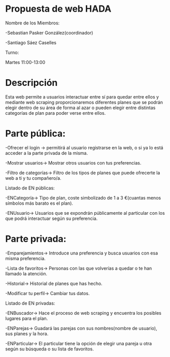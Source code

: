 # Propuesta de web HADA
Nombre de los Miembros:

-Sebastian Pasker González(coordinador)

-Santiago Sáez Caselles

Turno:

Martes 11:00-13:00

# Descripción

Esta web permite a usuarios interactuar entre sí para quedar entre ellos y mediante web scraping proporcionaremos diferentes planes que se podrán elegir dentro de su área de forma al azar o pueden elegir entre distintas
categorías de plan para poder verse entre ellos.

# Parte pública:

-Ofrecer el login -> permitirá al usuario registrarse en la web, o si ya lo está acceder a la parte
privada de la misma.

-Mostrar usuarios-> Mostrar otros usuarios con tus preferencias.

-Filtro de categorías-> Filtro de los tipos de planes que puede ofrecerte la web a ti y tu
compañero/a.

Listado de EN públicas:

-ENCategoría-> Tipo de plan, coste simbolizado de 1 a 3 €(cuantas menos símbolos más barato
es el plan).

-ENUsuario-> Usuarios que se expondrán públicamente al particular con los que podrá
interactuar según su preferencia.

# Parte privada:
-Emparejamientos-> Introduce una preferencia y busca usuarios con esa misma preferencia.

-Lista de favoritos-> Personas con las que volverías a quedar o te han llamado la atención.

-Historial-> Historial de planes que has hecho.

-Modificar tu perfil-> Cambiar tus datos.

Listado de EN privadas:

-ENBuscador-> Hace el proceso de web scraping y encuentra los posibles lugares para el plan.

-ENParejas-> Guadará las parejas con sus nombres(nombre de usuario), sus planes y la hora.

-ENParticular-> El particular tiene la opción de elegir una pareja u otra según su búsqueda o su
lista de favoritos.
